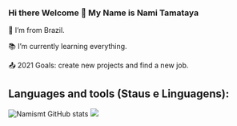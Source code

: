 ### Hi there Welcome 👋 My Name is Nami Tamataya

:house_with_garden: I’m from Brazil.

:books: I’m currently learning everything.

:outbox_tray: 2021 Goals: create new projects and find a new job.


<h2>Languages and tools (Staus e Linguagens):</h2>

![Namismt GitHub stats](https://github-readme-stats.vercel.app/api?username=Namismt)
<image src="https://github-readme-stats.vercel.app/api/top-langs/?username=Namismt">
